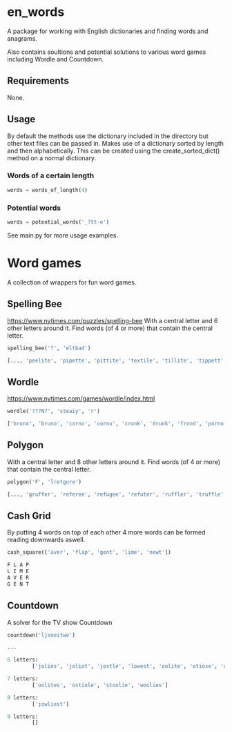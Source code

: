 
# en_words
A package for working with English dictionaries and finding words and anagrams.

Also contains soultions and potential solutions to various word games including Wordle and Countdown.

## Requirements
None.

## Usage
By default the methods use the dictionary included in the directory but other text files can be passed in. Makes use of a dictionary sorted by length and then alphabetically. This can be created using the create_sorted_dict() method on a normal dictionary.

### Words of a certain length
```Python
words = words_of_length(4)
```
###  Potential words
```Python
words = potential_words('_?tt-e')
```
See main.py for more usage examples.

# Word games

A collection of wrappers for fun word games.

## Spelling Bee
https://www.nytimes.com/puzzles/spelling-bee
With a central letter and 6 other letters around it. Find words (of 4 or more) that contain the central letter.
```Python
spelling_bee('f', 'eltbad')

[..., 'peelite', 'pipette', 'pittite', 'textile', 'tillite', 'tippett', 'vitelli', 'villette', 'expletive']
```

## Wordle
https://www.nytimes.com/games/wordle/index.html
```Python
wordle('???N?', 'steaiy', 'r')

['bronx', 'bruno', 'corno', 'cornu', 'cronk', 'drunk', 'frond', 'porno', 'prong', 'pronk', 'round', 'wrong', 'wrung']
```

## Polygon
With a central letter and 8 other letters around it. Find words (of 4 or more) that contain the central letter.
```Python
polygon('F', 'lretgure')

[..., 'gruffer', 'referee', 'refugee', 'refuter', 'ruffler', 'truffle', 'ferreter', 'gefullte', 'fleurette', 'regretful']
```

## Cash Grid
By putting 4 words on top of each other 4 more words can be formed reading downwards aswell.
```Python
cash_square(['aver', 'flap', 'gent', 'lime', 'newt'])

F L A P
L I M E
A V E R
G E N T
```

## Countdown
A solver for the TV show Countdown
```Python
countdown('ljsoeitwo')

...

6 letters:
        ['jolies', 'joliot', 'jostle', 'lowest', 'oolite', 'otiose', 'owlets', 'soweto', 'toiles', 'towels']

7 letters:
        ['oolites', 'ostiole', 'stoolie', 'woolies']

8 letters:
        ['jowliest']

9 letters:
        []
```